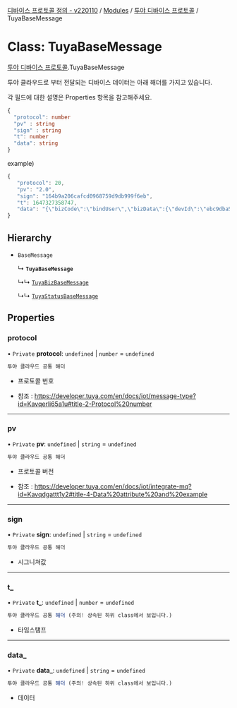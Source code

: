 [디바이스 프로토콜 정의 - v220110](../README.md) / [Modules](../modules.md) / [투야 디바이스 프로토콜](../modules/___________.md) / TuyaBaseMessage

# Class: TuyaBaseMessage

[투야 디바이스 프로토콜](../modules/___________.md).TuyaBaseMessage

투야 클라우드로 부터 전달되는 디바이스 데이터는 아래 해더를 가지고 있습니다.

각 필드에 대한 설명은 Properties 항목을 참고해주세요.

```typescript
{
  "protocol": number
  "pv" : string
  "sign" : string
  "t": number
  "data": string
}
```

example)
 ```typescript
{
	"protocol": 20,
	"pv": "2.0",
	"sign": "164b9a206cafcd0968759d9db999f6eb",
	"t": 1647327358747,
	"data": "{\"bizCode\":\"bindUser\",\"bizData\":{\"devId\":\"ebc9dba5109cccbbeahzsp\",\"uid\":\"az1646801177666RDDPg\",\"ownerId\":\"57807164\",\"uuid\":\"b534e1f767c67ad1\",\"token\":\"0DYGgz0D\"},\"devId\":\"ebc9dba5109cccbbeahzsp\",\"productKey\":\"yacg23r2ew8vxosz\",\"ts\":1647327358747,\"uuid\":\"b534e1f767c67ad1\"}",
}
```

## Hierarchy

- `BaseMessage`

  ↳ **`TuyaBaseMessage`**

  ↳↳ [`TuyaBizBaseMessage`](__________.TuyaBizBaseMessage.md)

  ↳↳ [`TuyaStatusBaseMessage`](__________.TuyaStatusBaseMessage.md)

## Properties

### protocol

• `Private` **protocol**: `undefined` \| `number` = `undefined`

```typescript
투야 클라우드 공통 해더
```
* 프로토콜 번호

* 참조 : https://developer.tuya.com/en/docs/iot/message-type?id=Kavqerli65a1u#title-2-Protocol%20number

___

### pv

• `Private` **pv**: `undefined` \| `string` = `undefined`

```typescript
투야 클라우드 공통 해더
```
*  프로토콜 버전

* 참조 : https://developer.tuya.com/en/docs/iot/integrate-mq?id=Kavqdgattt1y2#title-4-Data%20attribute%20and%20example

___

### sign

• `Private` **sign**: `undefined` \| `string` = `undefined`

```typescript
투야 클라우드 공통 해더
```
* 시그니쳐값

___

### t\_

• `Private` **t\_**: `undefined` \| `number` = `undefined`

```typescript
투야 클라우드 공통 해더 (주의! 상속된 하위 class에서 보입니다.)
```
* 타임스탬프

___

### data\_

• `Private` **data\_**: `undefined` \| `string` = `undefined`

```typescript
투야 클라우드 공통 해더 (주의! 상속된 하위 class에서 보입니다.)
```
* 데이터
